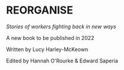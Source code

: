 # REORGANISE

*Stories of workers fighting back in new ways*

A new book to be published in 2022

Written by Lucy Harley-McKeown

Edited by Hannah O'Rourke & Edward Saperia
